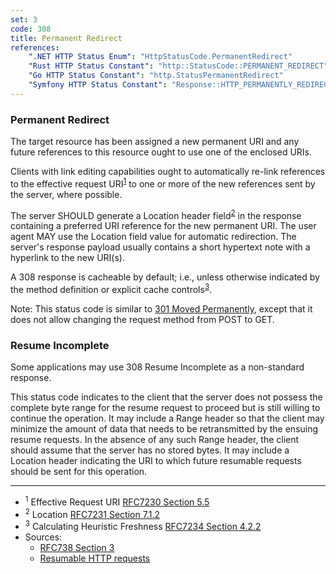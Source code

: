 ```yaml
---
set: 3
code: 308
title: Permanent Redirect
references:
    ".NET HTTP Status Enum": "HttpStatusCode.PermanentRedirect"
    "Rust HTTP Status Constant": "http::StatusCode::PERMANENT_REDIRECT"
    "Go HTTP Status Constant": "http.StatusPermanentRedirect"
    "Symfony HTTP Status Constant": "Response::HTTP_PERMANENTLY_REDIRECT"
---
```


### Permanent Redirect

The target resource has been assigned a new permanent URI and any future references to this resource ought to use one of the enclosed URIs.

Clients with link editing capabilities ought to automatically re-link references to the effective request URI<sup>[1](#ref-1)</sup> to one or more of the new references sent by the server, where possible.

The server SHOULD generate a Location header field<sup>[2](#ref-2)</sup> in the response containing a preferred URI reference for the new permanent URI. The user agent MAY use the Location field value for automatic redirection. The server's response payload usually contains a short hypertext note with a hyperlink to the new URI(s).

A 308 response is cacheable by default; i.e., unless otherwise indicated by the method definition or explicit cache controls<sup>[3](#ref-3)</sup>.

Note: This status code is similar to [301 Moved Permanently](/301), except that it does not allow changing the request method from POST to GET.

### Resume Incomplete

Some applications may use 308 Resume Incomplete as a non-standard response.

This status code indicates to the client that the server does not possess the
complete byte range for the resume request to proceed but is still
willing to continue the operation.
It may include a Range header so that the client may minimize the amount
of data that needs to be retransmitted by the ensuing resume requests.
In the absence of any such Range header, the client should assume that
the server has no stored bytes.
It may include a Location header indicating the URI to which future
resumable requests should be sent for this operation.

---

* <span id="ref-1"><sup>1</sup> Effective Request URI [RFC7230 Section 5.5][2]</span>
* <span id="ref-2"><sup>2</sup> Location [RFC7231 Section 7.1.2][3]</span>
* <span id="ref-3"><sup>3</sup> Calculating Heuristic Freshness [RFC7234 Section 4.2.2][4]</span>
* Sources:
  * [RFC738 Section 3][1]
  * [Resumable HTTP requests](5)

[1]: <https://tools.ietf.org/html/rfc7538#section-3>
[2]: <https://tools.ietf.org/html/rfc7230#section-5.5>
[3]: <https://tools.ietf.org/html/rfc7231#section-7.1.2>
[4]: <https://tools.ietf.org/html/rfc7234#section-4.2.2>
[5]: <https://web.archive.org/web/20151013212135/http://code.google.com/p/gears/wiki/ResumableHttpRequestsProposal#Status_Code:_308_Resume_Incomplete>
